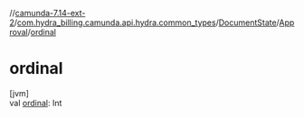 //[camunda-7.14-ext-2](../../../../index.md)/[com.hydra_billing.camunda.api.hydra.common_types](../../index.md)/[DocumentState](../index.md)/[Approval](index.md)/[ordinal](ordinal.md)

# ordinal

[jvm]\
val [ordinal](ordinal.md): Int
